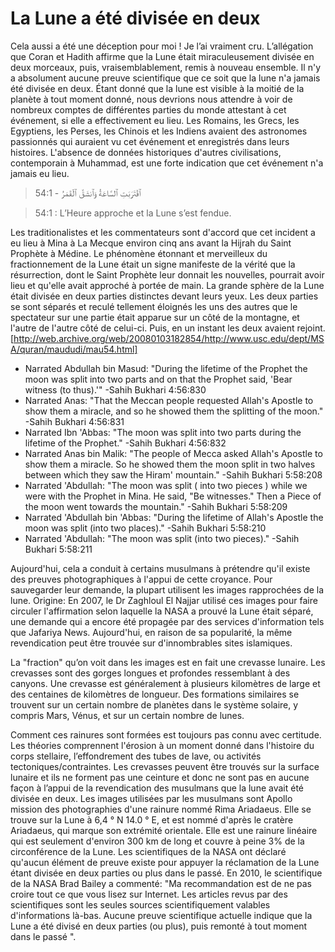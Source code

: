 # La Lune a été divisée en deux

Cela aussi a été une déception pour moi ! Je l’ai vraiment cru. L’allégation que Coran et Hadith affirme que la Lune était miraculeusement divisée en deux morceaux, puis, vraisemblablement, remis à nouveau ensemble. Il n'y a absolument aucune preuve scientifique que ce soit que la lune n'a jamais été divisée en deux. Étant donné que la lune est visible à la moitié de la planète à tout moment donné, nous devrions nous attendre à voir de nombreux comptes de différentes parties du monde attestant à cet événement, si elle a effectivement eu lieu. Les Romains, les Grecs, les Egyptiens, les Perses, les Chinois et les Indiens avaient des astronomes passionnés qui auraient vu cet événement et enregistrés dans leurs histoires. L'absence de données historiques d'autres civilisations, contemporain à Muhammad, est une forte indication que cet événement n'a jamais eu lieu.

> 54:1 - ٱقۡتَرَبَتِ ٱلسَّاعَةُ وَٱنشَقَّ ٱلۡقَمَرُ

> 54:1 : L’Heure approche et la Lune s’est fendue.

Les traditionalistes et les commentateurs sont d'accord que cet incident a eu lieu à Mina à La Mecque environ cinq ans avant la Hijrah du Saint Prophète à Médine.
Le phénomène étonnant et merveilleux du fractionnement de la Lune était un signe manifeste de la vérité que la résurrection, dont le Saint Prophète leur donnait les nouvelles, pourrait avoir lieu et qu'elle avait approché à portée de main. La grande sphère de la Lune était divisée en deux parties distinctes devant leurs yeux. Les deux parties se sont séparés et reculé tellement éloignés les uns des autres que le spectateur sur une partie était apparue sur un côté de la montagne, et l'autre de l'autre côté de celui-ci. Puis, en un instant les deux avaient rejoint. 
[http://web.archive.org/web/20080103182854/http://www.usc.edu/dept/MSA/quran/maududi/mau54.html]

* Narrated Abdullah bin Masud: "During the lifetime of the Prophet the moon was split into two parts and on that the Prophet said, 'Bear witness (to thus).'" -Sahih Bukhari 4:56:830
* Narrated Anas: "That the Meccan people requested Allah's Apostle to show them a miracle, and so he showed them the splitting of the moon." -Sahih Bukhari 4:56:831
* Narrated Ibn 'Abbas: "The moon was split into two parts during the lifetime of the Prophet." -Sahih Bukhari 4:56:832
* Narrated Anas bin Malik: "The people of Mecca asked Allah's Apostle to show them a miracle. So he showed them the moon split in two halves between which they saw the Hiram' mountain." -Sahih Bukhari 5:58:208
* Narrated 'Abdullah: "The moon was split ( into two pieces ) while we were with the Prophet in Mina. He said, "Be witnesses." Then a Piece of the moon went towards the mountain." -Sahih Bukhari 5:58:209
* Narrated 'Abdullah bin 'Abbas: "During the lifetime of Allah's Apostle the moon was split (into two places)." -Sahih Bukhari 5:58:210
* Narrated 'Abdullah: "The moon was split (into two pieces)." -Sahih Bukhari 5:58:211

Aujourd'hui, cela a conduit à certains musulmans à prétendre qu'il existe des preuves photographiques à l'appui de cette croyance. Pour sauvegarder leur demande, la plupart utilisent les images rapprochées de la lune. Origine: En 2007, le Dr Zaghloul El Najjar utilisé ces images pour faire circuler l'affirmation selon laquelle la NASA a prouvé la Lune était séparé, une demande qui a encore été propagée par des services d'information tels que Jafariya News. Aujourd'hui, en raison de sa popularité, la même revendication peut être trouvée sur d'innombrables sites islamiques.

La "fraction" qu’on voit dans les images est en fait une crevasse lunaire. Les crevasses sont des gorges longues et profondes ressemblant à des canyons. Une crevasse est généralement à plusieurs kilomètres de large et des centaines de kilomètres de longueur. Des formations similaires se trouvent sur un certain nombre de planètes dans le système solaire, y compris Mars, Vénus, et sur un certain nombre de lunes.

Comment ces rainures sont formées est toujours pas connu avec certitude. Les théories comprennent l'érosion à un moment donné dans l'histoire du corps stellaire, l’effondrement des tubes de lave, ou activités tectoniques/contraintes. Les crevasses peuvent être trouvés sur la surface lunaire et ils ne forment pas une ceinture et donc ne sont pas en aucune façon à l’appui de la revendication des musulmans que la lune avait été divisée en deux. Les images utilisées par les musulmans sont Apollo mission des photographies d'une rainure nommé Rima Ariadaeus. Elle se trouve sur la Lune à 6,4 ° N 14.0 ° E, et est nommé d'après le cratère Ariadaeus, qui marque son extrémité orientale. Elle est une rainure linéaire qui est seulement d'environ 300 km de long et couvre à peine 3% de la circonférence de la Lune. Les scientifiques de la NASA ont déclaré qu'aucun élément de preuve existe pour appuyer la réclamation de la Lune étant divisée en deux parties ou plus dans le passé. En 2010, le scientifique de la NASA Brad Bailey a commenté: "Ma recommandation est de ne pas croire tout ce que vous lisez sur Internet. Les articles revus par des scientifiques sont les seules sources scientifiquement valables d'informations là-bas. Aucune preuve scientifique actuelle indique que la Lune a été divisé en deux parties (ou plus), puis remonté à tout moment dans le passé ".
